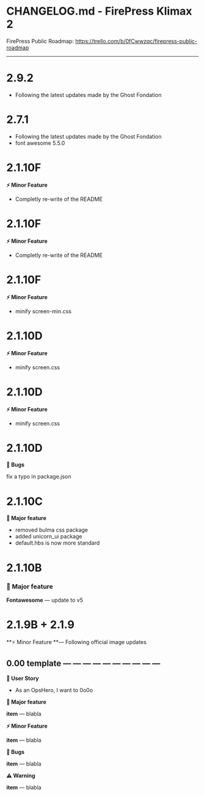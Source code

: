 # CHANGELOG.md - FirePress Klimax 2

FirePress Public Roadmap:
https://trello.com/b/0fCwwzqc/firepress-public-roadmap

---

# 2.9.2
- Following the latest updates made by the Ghost Fondation

# 2.7.1

- Following the latest updates made by the Ghost Fondation
- font awesome 5.5.0

# 2.1.10F
  
**⚡️ Minor Feature**

- Completly re-write of the README

# 2.1.10F
  
**⚡️ Minor Feature**

- Completly re-write of the README

# 2.1.10F
  
**⚡️ Minor Feature**

- minify screen-min.css

# 2.1.10D

**⚡️ Minor Feature**

- minify screen.css


# 2.1.10D

**⚡️ Minor Feature**

- minify screen.css


# 2.1.10D

**🐛 Bugs**

fix a typo in package.json

# 2.1.10C

**🚀 Major feature**

- removed bulma css package
- added unicorn_ui package
- default.hbs is now more standard

# 2.1.10B


### 🚀 Major feature

**Fontawesome** — update to v5


# 2.1.9B + 2.1.9

**⚡️ Minor Feature **— Following official image updates


## 0.00 template — — — — — — — — — —

**🎨 User Story**
- As an OpsHero, I want to 0o0o

**🚀 Major feature**

**item** — blabla

**⚡️ Minor Feature**

**item** — blabla

**🐛 Bugs**

**item** — blabla

**⚠️ Warning**

**item** — blabla

